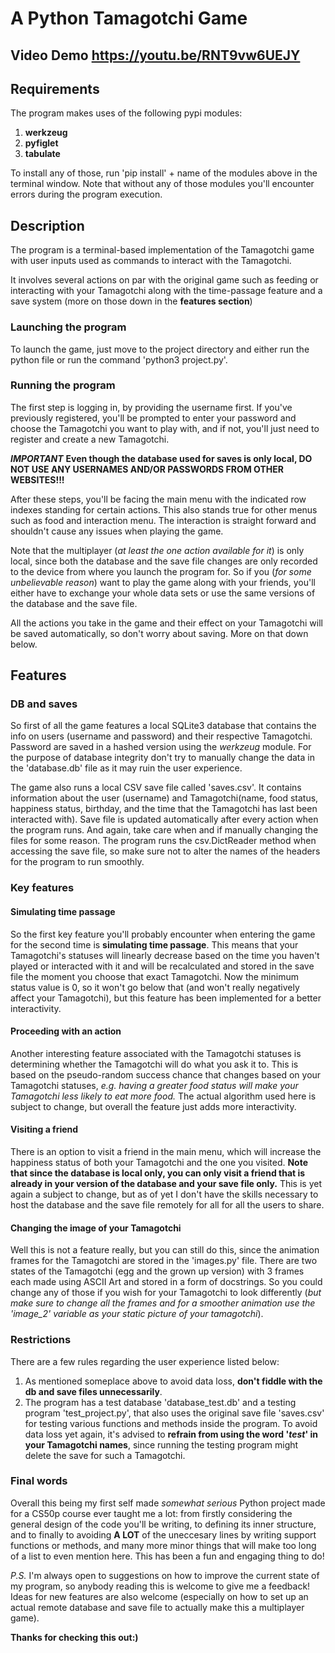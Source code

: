 # A Python Tamagotchi Game
## Video Demo https://youtu.be/RNT9vw6UEJY

## Requirements
The program makes uses of the following pypi modules:
1. **werkzeug**
2. **pyfiglet**
3. **tabulate**

To install any of those, run 'pip install' + name of the modules above in the terminal window. Note that without any of those modules you'll encounter errors during the program execution.

## Description
The program is a terminal-based implementation of the Tamagotchi game with user inputs used as commands to interact with the Tamagotchi.

It involves several actions on par with the original game such as feeding or interacting with your Tamagotchi along with the time-passage feature and a save system (more on those down in the **features section**)

### Launching the program
To launch the game, just move to the project directory and either run the python file or run the command 'python3 project.py'.

### Running the program
The first step is logging in, by providing the username first. If you've previously registered, you'll be prompted to enter your password and choose the Tamagotchi you want to play with, and if not, you'll just need to register and create a new Tamagotchi.

**_IMPORTANT_**
**Even though the database used for saves is only local, DO NOT USE ANY USERNAMES AND/OR PASSWORDS FROM OTHER WEBSITES!!!**

After these steps, you'll be facing the main menu with the indicated row indexes standing for certain actions. This also stands true for other menus such as food and interaction menu. The interaction is straight forward and shouldn't cause any issues when playing the game.

Note that the multiplayer (*at least the one action available for it*) is only local, since both the database and the save file changes are only recorded to the device from where you launch the program for. So if you (_for some unbelievable reason_) want to play the game along with your friends, you'll either have to exchange your whole data sets or use the same versions of the database and the save file.

All the actions you take in the game and their effect on your Tamagotchi will be saved automatically, so don't worry about saving. More on that down below.


## Features
### DB and saves
So first of all the game features a local SQLite3 database that contains the info on users (username and password) and their respective Tamagotchi. Password are saved in a hashed version using the _werkzeug_ module. For the purpose of database integrity don't try to manually change the data in the 'database.db' file as it may ruin the user experience.

The game also runs a local CSV save file called 'saves.csv'. It contains information about the user (username) and Tamagotchi(name, food status, happiness status, birthday, and the time that the Tamagotchi has last been interacted with). Save file is updated automatically after every action when the program runs. And again, take care when and if manually changing the files for some reason. The program runs the csv.DictReader method when accessing the save file, so make sure not to alter the names of the headers for the program to run smoothly.

### Key features
#### Simulating time passage
So the first key feature you'll probably encounter when entering the game for the second time is **simulating time passage**. This means that your Tamagotchi's statuses will linearly decrease based on the time you haven't played or interacted with it and will be recalculated and stored in the save file the moment you choose that exact Tamagotchi. Now the minimum status value is 0, so it won't go below that (and won't really negatively affect your Tamagotchi), but this feature has been implemented for a better interactivity.

#### Proceeding with an action
Another interesting feature associated with the Tamagotchi statuses is determining whether the Tamagotchi will do what you ask it to. This is based on the pseudo-random success chance that changes based on your Tamagotchi statuses, _e.g. having a greater food status will make your Tamagotchi less likely to eat more food._ The actual algorithm used here is subject to change, but overall the feature just adds more interactivity.

#### Visiting a friend
There is an option to visit a friend in the main menu, which will increase the happiness status of both your Tamagotchi and the one you visited. **Note that since the database is local only, you can only visit a friend that is already in your version of the database and your save file only.** This is yet again a subject to change, but as of yet I don't have the skills necessary to host the database and the save file remotely for all for all the users to share.

#### Changing the image of your Tamagotchi
Well this is not a feature really, but you can still do this, since the animation frames for the Tamagotchi are stored in the 'images.py' file. There are two states of the Tamagotchi (egg and the grown up version) with 3 frames each made using ASCII Art and stored in a form of docstrings. So you could change any of those if you wish for your Tamagotchi to look differently (_but make sure to change all the frames and for a smoother animation use the 'image_2' variable as your static picture of your tamagotchi_).

### Restrictions
There are a few rules regarding the user experience listed below:

1. As mentioned someplace above to avoid data loss, **don't fiddle with the db and save files unnecessarily**.
2. The program has a test database 'database_test.db' and a testing program 'test_project.py', that also uses the original save file 'saves.csv' for testing various functions and methods inside the program. To avoid data loss yet again, it's advised to **refrain from using the word '_test_' in your Tamagotchi names**, since running the testing program might delete the save for such a Tamagotchi.

### Final words
Overall this being my first self made _somewhat serious_ Python project made for a CS50p course ever taught me a lot: from firstly considering the general design of the code you'll be writing, to defining its inner structure, and to finally to avoiding **A LOT** of the uneccesary lines by writing support functions or methods, and many more minor things that will make too long of a list to even mention here. This has been a fun and engaging thing to do!

_P.S._
I'm always open to suggestions on how to improve the current state of my program, so anybody reading this is welcome to give me a feedback! Ideas for new features are also welcome (especially on how to set up an actual remote database and save file to actually make this a multiplayer game).

**Thanks for checking this out:)**